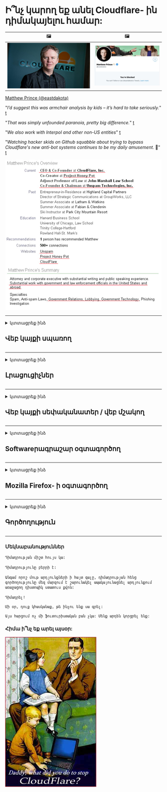 # Ի՞նչ կարող եք անել Cloudflare- ին դիմակայելու համար:

| 🖼 | 🖼 |
| --- | --- |
| ![](image/matthew_prince.jpg) | ![](image/blockedbymatthewprince.jpg) |

[Matthew Prince (@eastdakota)](https://twitter.com/eastdakota)

"*I’d suggest this was armchair analysis by kids – it’s hard to take seriously.*" [t](https://www.theguardian.com/technology/2015/nov/19/cloudflare-accused-by-anonymous-helping-isis)

"*That was simply unfounded paranoia, pretty big difference.*"  [t](https://twitter.com/xxdesmus/status/992757936123359233)

"*We also work with Interpol and other non-US entities*" [t](https://twitter.com/eastdakota/status/1203028504184360960)

"*Watching hacker skids on Github squabble about trying to bypass Cloudflare's new anti-bot systems continues to be my daily amusement.* 🍿" [t](https://twitter.com/eastdakota/status/1273277839102656515)


![](image/whoismp.jpg)

---


<details>
<summary>կտտացրեք ինձ

## Վեբ կայքի սպառող
</summary>


- Եթե ​​ձեր նախընտրած կայքն օգտագործում է Cloudflare, ասեք նրանց, որ չօգտագործեն Cloudflare:
  - Facebook- ի, Reddit- ի, Twitter- ի կամ Mastodon- ի նման սոցիալական մեդիայի նվնվոցը ոչ մի տարբերություն չունի: [Գործողություններն ավելի բարձր են, քան հեշթեգերը:](https://twitter.com/phyzonloop/status/1274132092490862594)
  - Փորձեք կապվել կայքի սեփականատիրոջ հետ, եթե ցանկանում եք ձեզ օգտակար դարձնել:

[Cloudflare- ն ասաց](https://github.com/Eloston/ungoogled-chromium/issues/783):
```
Խորհուրդ ենք տալիս ադմինիստրատորներին դիմել հատուկ ծառայությունների կամ կայքերի համար, որոնց հետ խնդիրներ եք առաջացնում և կիսվեք ձեր փորձով:
```

[Եթե ​​դուք չեք խնդրում դա, կայքի սեփականատերը երբեք չգիտի այս խնդիրը:](PEOPLE.md)

![](image/liberapay.jpg)

[Հաջող օրինակ](https://counterpartytalk.org/t/turn-off-cloudflare-on-counterparty-co-plz/164/5).<br>
Դուք խնդիր ունեք [Ձայնդ բարձրացրու հիմա:](https://github.com/maraoz/maraoz.github.io/issues/1) Ստորև բերված օրինակը:

```
Դուք պարզապես օգնում եք կորպորատիվ գրաքննությանը և զանգվածային վերահսկողությանը:
https://codeberg.org/crimeflare/cloudflare-tor/src/branch/master/README.md
```

```
Ձեր վեբ էջը գտնվում է CloudFlare- ի գաղտնիությունը չարաշահող մասնավոր պարսպապատ պարտեզում:
https://codeberg.org/crimeflare/cloudflare-tor/
```

- Որոշ ժամանակ տրամադրեք ՝ կայքի գաղտնիության քաղաքականությունը կարդալու համար:
  - եթե կայքը Cloudflare- ի ետևում է, կամ կայքը օգտագործում է Cloudflare- ին միացված ծառայություններ:

Այն պետք է բացատրի, թե որն է «Cloudflare» - ը, և թույլտվություն խնդրի ՝ ձեր տվյալները Cloudflare- ին կիսելու համար: Դա չկատարելը կհանգեցնի վստահության ոտնահարման, և պետք է խուսափել քննարկվող կայքից:

[Գաղտնիության քաղաքականության ընդունելի օրինակն այստեղ է](https://archive.is/bDlTz) ("Subprocessors" > "Entity Name")

```
Ես կարդացել եմ ձեր գաղտնիության քաղաքականությունը և չեմ կարող գտնել Cloudflare բառը:
Ես հրաժարվում եմ ձեզ հետ տվյալների փոխանակումից, եթե շարունակեք իմ տվյալները Cloudflare- ին կերակրել:
https://codeberg.org/crimeflare/cloudflare-tor/
```

Սա գաղտնիության քաղաքականության օրինակ է, որը չունի Cloudflare բառը:
[Liberland Jobs](https://archive.is/daKIr) [privacy policy](https://docsend.com/view/feiwyte):

![](image/cfwontobey.jpg)

Cloudflare- ն ունի իրենց գաղտնիության քաղաքականությունը:
[Cloudflare- ը սիրում է doxxing մարդկանց:](https://www.reddit.com/r/GamerGhazi/comments/2s64fe/be_wary_reporting_to_cloudflare/)

Ահա մի լավ օրինակ կայքի գրանցման ձևի համար:
AFAIK, զրո կայք դա անում է: Կվստահե՞ք նրանց:

```
Սեղմելով «Գրանցվել XYZ» - ին ՝ դուք համաձայն եք մեր ծառայության պայմանների և գաղտնիության հայտարարության հետ:
Դուք նաև համաձայն եք կիսել ձեր տվյալները Cloudflare- ի հետ, ինչպես նաև համաձայն եք cloudflare- ի գաղտնիության հայտարարության հետ:
Եթե ​​Cloudflare- ը արտահոսում է ձեր տվյալները կամ թույլ չի տալիս միանալ մեր սերվերներին, դա մեր մեղքը չէ: [*]

[ Գրանցվել ] [ ես համաձայն չեմ ]
```
[*] [PEOPLE.md](PEOPLE.md)


- Փորձեք չօգտագործել նրանց ծառայությունը: Հիշեք, որ ձեզ դիտում է Cloudflare- ը:
  - ["I'm in your TLS, sniffin' your passworz"](image/iminurtls.jpg)

- Որոնել այլ կայք: Ինտերնետում կան այլընտրանքներ և հնարավորություններ:

- Համոզեք ձեր ընկերներին օգտագործել Tor ամեն օր:
  - Անանունությունը պետք է լինի բաց ինտերնետի ստանդարտը:
  - [Նկատի ունեցեք, որ Tor նախագիծը չի հավանում այս նախագիծը:](HISTORY.md)

</details>

------

<details>
<summary>կտտացրեք ինձ

## Լրացուցիչներ
</summary>

- Եթե ​​ձեր զննարկիչը Firefox, Tor Browser կամ Ungoogled Chromium է, օգտագործեք ստորև նշված այս հավելումներից մեկը:
  - Եթե ​​ցանկանում եք ավելացնել այլ նոր հավելում, նախ հարցրեք դրա մասին:


| Անուն | Կառուցապատող | Աջակցություն | Կարող է արգելափակել | Կարող է ծանուցել | Chrome |
| -------- | -------- | -------- | -------- | -------- | -------- |
| [Bloku Cloudflaron MITM-Atakon](subfiles/about.bcma.md) | #Addon | [ ? ](README.md) | **Այո**     | **Այո**     |  **Այո** |
| [Ĉu ligoj estas vundeblaj al MITM-atako?](subfiles/about.ismm.md) | #Addon | [ ? ](README.md) | Ոչ     | **Այո**     |  **Այո** |
| [Ĉu ĉi tiuj ligoj blokos Tor-uzanton?](subfiles/about.isat.md) | #Addon | [ ? ](README.md) | Ոչ     | **Այո**     |  **Այո** |
| [Block Cloudflare MITM Attack](https://trac.torproject.org/projects/tor/attachment/ticket/24351/block_cloudflare_mitm_attack-1.0.14.1-an%2Bfx.xpi)<br>[**DELETED BY TOR PROJECT**](HISTORY.md) | nullius | [ ? ](tool/block_cloudflare_mitm_fx), [Link](README.md) | **Այո**     | **Այո**     |  Ոչ |
| [TPRB](http://34ahehcli3epmhbu2wbl6kw6zdfl74iyc4vg3ja4xwhhst332z3knkyd.onion/) | Sw | [ ? ](http://34ahehcli3epmhbu2wbl6kw6zdfl74iyc4vg3ja4xwhhst332z3knkyd.onion/) | **Այո**     | **Այո**     |  Ոչ |
| [Detect Cloudflare](https://addons.mozilla.org/en-US/firefox/addon/detect-cloudflare/) | Frank Otto | [ ? ](https://github.com/traktofon/cf-detect) | Ոչ     | **Այո**     |  Ոչ |
| [True Sight](https://addons.mozilla.org/en-US/firefox/addon/detect-cloudflare-plus/) | claustromaniac | [ ? ](https://github.com/claustromaniac/detect-cloudflare-plus) | Ոչ     | **Այո**     |  Ոչ |
| [Which Cloudflare datacenter am I visiting?](https://addons.mozilla.org/en-US/firefox/addon/cf-pop/) | 依云 | [ ? ](https://github.com/lilydjwg/cf-pop) | Ոչ     | **Այո**     |  Ոչ |


- «Decentraleyes» - ը կարող է դադարեցնել կապը «CDNJS (Cloudflare)» - ի հետ:
  - Այն կանխում է շատ խնդրանքների ցանցեր հասնելը և ծառայում է տեղական ֆայլերին ՝ կայքերը չխախտվելուց:
  - Կառուցապատողը պատասխանեց: "[very concerning indeed](https://github.com/Synzvato/decentraleyes/issues/236#issuecomment-352049501)", "[widespread usage severely centralizes the web](https://github.com/Synzvato/decentraleyes/issues/251#issuecomment-366752049)"

- [Կարող եք նաև Cloudflare սերտիֆիկատը հանել կամ չվստահել ձեր Վկայագրման մարմնի (ԿԱ) կողմից:](https://www.ssl.com/how-to/remove-root-certificate-firefox/)

</details>

------

<details>
<summary>կտտացրեք ինձ

## Վեբ կայքի սեփականատեր / վեբ մշակող
</summary>


![](image/word_cloudflarefree.jpg)

- Մի օգտագործեք Cloudflare լուծում, eriամանակաշրջան:
  - Դրանից կարող ես ավելի լավ անել, չէ՞: [Ահա, թե ինչպես հեռացնել Cloudflare- ի բաժանորդագրությունները, ծրագրերը, տիրույթները կամ հաշիվները:](https://support.cloudflare.com/hc/en-us/articles/200167776-Removing-subscriptions-plans-domains-or-accounts)

| 🖼 | 🖼 |
| --- | --- |
| ![](image/htmlalertcloudflare.jpg) | ![](image/htmlalertcloudflare2.jpg) |

- Moreանկանում եք ավելի շատ հաճախորդներ Գիտեք ինչ անել: Ակնարկը «գծից վեր է»:
  - [Ողջույն, դուք գրել եք «Մենք լուրջ ենք վերաբերվում ձեր գաղտնիությանը», բայց ես ստացել եմ «Սխալ 403 արգելված անանուն վստահված անձը չի թույլատրվում»:](https://it.slashdot.org/story/19/02/19/0033255/stop-saying-we-take-your-privacy-and-security-seriously) Ինչու եք արգելափակում Tor Or VPN- ը: [Եվ ինչու՞ եք արգելափակում ժամանակավոր նամակները:](http://nomdjgwjvyvlvmkolbyp3rocn2ld7fnlidlt2jjyotn3qqsvzs2gmuyd.onion/mail/)

![](image/anonexist.jpg)

- Cloudflare- ի օգտագործումը կմեծացնի խափանումների հավանականությունը: Այցելուները չեն կարող մուտք գործել ձեր կայք, եթե ձեր սերվերը խափանված է կամ Cloudflare- ը խափանված է:
  - [Դուք իսկապե՞ս կարծում էիք, որ Cloudflare- ը երբեք չի ընկնում:](https://www.ibtimes.com/cloudflare-down-not-working-sites-producing-504-gateway-timeout-errors-2618008) [Another](https://twitter.com/Jedduff/status/1097875615997399040) [sample](https://twitter.com/search?f=tweets&vertical=default&q=Cloudflare%20is%20having%20problems). [Need more](PEOPLE.md)?

![](image/cloudflareinternalerror.jpg)

- Cloudflare- ի օգտագործումը ձեր «API ծառայությունը», «ծրագրակազմի թարմացման սերվերը» կամ «RSS հոսքը» վստահված անձի համար վնաս կհասցնի ձեր հաճախորդին: Հաճախորդը զանգահարեց ձեզ և ասաց. «Ես այլևս չեմ կարող օգտագործել ձեր API- ն», և դուք գաղափար չունեք, թե ինչ է կատարվում: Cloudflare- ը կարող է լուռ արգելափակել ձեր հաճախորդին: Կարծում եք ՝ լա՞վ է:
  - Կան բազմաթիվ RSS ընթերցող հաճախորդներ և RSS ընթերցողներ առցանց ծառայություններ: Ինչու եք RSS հոսք հրատարակում, եթե թույլ չեք տալիս մարդկանց բաժանորդագրվել:

![](image/rssfeedovercf.jpg)

- Ձեզ հարկավո՞ր է HTTPS սերտիֆիկատ: Օգտագործեք «Եկեք գաղտնագրենք» կամ պարզապես գնեք այն CA ընկերությունից:

- Ձեզ հարկավոր է DNS սերվեր: Չե՞ք կարող կարգավորել ձեր սեփական սերվերը: Ինչ վերաբերում է նրանց: [Hurricane Electric Free DNS](https://dns.he.net/), [Dyn.com](https://dyn.com/dns/), [1984 Hosting](https://www.1984hosting.com/), [Afraid.Org (Ադմինիստրատորը ջնջում է ձեր հաշիվը, եթե օգտագործում եք TOR)](https://freedns.afraid.org/)

- Փնտրու՞մ եք հոստինգի ծառայություն: Միայն անվճար Ինչ վերաբերում է նրանց: [Onion Service](http://vww6ybal4bd7szmgncyruucpgfkqahzddi37ktceo3ah7ngmcopnpyyd.onion/en/security/network-security/tor/onionservices-best-practices), [Free Web Hosting Area](https://freewha.com/), [Autistici/Inventati Web Site Hosting](https://www.autinv5q6en4gpf4.onion/services/website), [Github Pages](https://pages.github.com/), [Surge](https://surge.sh/)
  - [Cloudflare- ի այլընտրանքներ](subfiles/cloudflare-alternatives.md)

- Դուք օգտագործում եք «cloudflare-ipfs.com»: [Գիտե՞ք Cloudflare IPFS- ը վատն է:](PEOPLE.md)

- Տեղադրեք Web Application Firewall- ը, ինչպիսիք են OWASP- ը և Fail2Ban- ը, ձեր սերվերի վրա և կազմաձևեք այն պատշաճ կերպով:
  - Tor- ի արգելափակումը լուծում չէ: Մի պատժեք բոլորին պարզապես փոքր վատ օգտվողների համար:

- Վերահասցեագրեք կամ արգելափակեք «Cloudflare Warp» - ի օգտվողներին ձեր կայք մուտք գործելը: Եվ պատճառաբանիր, եթե կարող ես:

> IP ցուցակ: "[Cloudflare- ի ներկայիս IP տիրույթները](cloudflare_inc/)"

> A: Ուղղակի արգելափակեք դրանք

```
server {
...
deny 173.245.48.0/20;
deny 103.21.244.0/22;
deny 103.22.200.0/22;
deny 103.31.4.0/22;
deny 141.101.64.0/18;
deny 108.162.192.0/18;
deny 190.93.240.0/20;
deny 188.114.96.0/20;
deny 197.234.240.0/22;
deny 198.41.128.0/17;
deny 162.158.0.0/15;
deny 104.16.0.0/12;
deny 172.64.0.0/13;
deny 131.0.72.0/22;
deny 2400:cb00::/32;
deny 2606:4700::/32;
deny 2803:f800::/32;
deny 2405:b500::/32;
deny 2405:8100::/32;
deny 2a06:98c0::/29;
deny 2c0f:f248::/32;
...
}
```

> B: Վերահղել նախազգուշացման էջին

```
http {
...
geo $iscf {
default 0;
173.245.48.0/20 1;
103.21.244.0/22 1;
103.22.200.0/22 1;
103.31.4.0/22 1;
141.101.64.0/18 1;
108.162.192.0/18 1;
190.93.240.0/20 1;
188.114.96.0/20 1;
197.234.240.0/22 1;
198.41.128.0/17 1;
162.158.0.0/15 1;
104.16.0.0/12 1;
172.64.0.0/13 1;
131.0.72.0/22 1;
2400:cb00::/32 1;
2606:4700::/32 1;
2803:f800::/32 1;
2405:b500::/32 1;
2405:8100::/32 1;
2a06:98c0::/29 1;
2c0f:f248::/32 1;
}
...
}

server {
...
if ($iscf) {rewrite ^ https://example.com/cfwsorry.php;}
...
}

<?php
header('HTTP/1.1 406 Not Acceptable');
echo <<<CLOUDFLARED
Thank you for visiting ourwebsite.com!<br />
We are sorry, but we can't serve you because your connection is being intercepted by Cloudflare.<br />
Please read https://codeberg.org/crimeflare/cloudflare-tor for more information.<br />
CLOUDFLARED;
die();
```

- Կարգավորեք Tor Onion Service- ը կամ I2P insite- ը, եթե հավատում եք ազատությանը և ողջունում եք անանուն օգտվողներին:

- Խորհրդատվություն խնդրեք Clearnet / Tor երկակի կայքի այլ օպերատորներից և անանուն ընկերներ ձեռք բերեք:

</details>

------

<details>
<summary>կտտացրեք ինձ

## Softwareրագրաշար օգտագործող
</summary>


- Անհամաձայնությունն օգտագործում է CloudFlare: Այլընտրանքներ Մենք խորհուրդ ենք տալիս [**Briar** (Android)](https://f-droid.org/en/packages/org.briarproject.briar.android/), [Ricochet (PC)](https://ricochet.im/), [Tox + Tor (Android/PC)](https://tox.chat/download.html)
  - Briar- ը ներառում է Tor daemon- ը, որպեսզի դուք ստիպված չլինեք տեղադրել Orbot- ը:
  - Qwtch մշակողները, Open Privacy- ը, առանց ծանուցման, ջնջել են stop_cloudflare նախագիծը իրենց git ծառայությունից:

- Եթե ​​օգտագործում եք Debian GNU / Linux, կամ որևէ ածանցյալ, բաժանորդագրվեք: [bug #831835](https://bugs.debian.org/cgi-bin/bugreport.cgi?bug=831835). Եվ եթե կարող եք, օգնեք ստուգել կարկատուն և օգնեք սպասարկողին ճիշտ եզրակացություն անել ՝ արդյոք այն պետք է ընդունվի:

- Միշտ առաջարկեք այս զննարկիչները:

| Անուն | Կառուցապատող | Աջակցություն | Մեկնաբանություն |
| -------- | -------- | -------- | -------- |
| [Ungoogled-Chromium](https://ungoogled-software.github.io/ungoogled-chromium-binaries/) | Eloston | [ ? ](https://github.com/Eloston/ungoogled-chromium) | PC (Win, Mac, Linux)  _!Tor_ |
| [Bromite](https://www.bromite.org/fdroid) | Bromite | [ ? ](https://github.com/bromite/bromite/issues) | Android  _!Tor_ |
| [Tor Browser](https://www.torproject.org/download/) | Tor Project | [ ? ](https://support.torproject.org/) | PC (Win, Mac, Linux)  _Tor_|
| [Tor Browser Android](https://www.torproject.org/download/) | Tor Project | [ ? ](https://support.torproject.org/) | Android  _Tor_|
| [Onion Browser](https://itunes.apple.com/us/app/onion-browser/id519296448?mt=8) | Mike Tigas | [ ? ](https://github.com/OnionBrowser/OnionBrowser/issues) | Apple iOS  _Tor_|
| [GNU/Icecat](https://www.gnu.org/software/gnuzilla/) | GNU | [ ? ](https://www.gnu.org/software/gnuzilla/) | PC (Linux) |
| [IceCatMobile](https://f-droid.org/en/packages/org.gnu.icecat/) | GNU | [ ? ](https://lists.gnu.org/mailman/listinfo/bug-gnuzilla) | Android |
| [Iridium Browser](https://iridiumbrowser.de/about/) | Iridium | [ ? ](https://github.com/iridium-browser/iridium-browser/) | PC (Win, Mac, Linux, OpenBSD) |


Այլ ծրագրակազմի գաղտնիությունն անկատար է: Սա չի նշանակում, որ Tor զննարկիչը «կատարյալ» է:
Ինտերնետում և տեխնոլոգիայում չկա 100% անվտանգ, ոչ էլ 100% մասնավոր:

- Չե՞ք ուզում օգտագործել Tor- ը: Tor daemon- ով կարող եք օգտագործել ցանկացած զննարկիչ:
  - [Նշենք, որ Tor նախագծին դա դուր չի գալիս:](https://support.torproject.org/tbb/tbb-9/) Օգտագործեք Tor զննարկիչը, եթե ունակ եք դա անել:
- [Ինչպես օգտագործել Chromium- ը Tor- ի հետ](subfiles/chromium_tor.md)


Եկեք խոսենք այլ ծրագրակազմի գաղտնիության մասին:

- [Եթե ​​իսկապես անհրաժեշտ է օգտագործել Firefox, ընտրեք «Firefox ESR»:](https://www.mozilla.org/en-US/firefox/organizations/)
  - [Firefox - Լրտեսող ծրագրերի դիտորդ](https://spyware.neocities.org/articles/firefox.html)
  - [Firefox- ը մերժում է ազատ խոսքը, արգելում է ազատ խոսքը](https://web.archive.org/web/20200423010026/https://reclaimthenet.org/firefox-rejects-free-speech-bans-free-speech-commenting-plugin-dissenter-from-its-extensions-gallery/)
  - ["100+ դեմ ձայն: Թվում է, թե ծրագրային ապահովման ընկերությանը խնդրելու հավատարիմ մնալ ... այս օրերին ծրագրաշարը պարզապես չափազանց շատ է:"](https://old.reddit.com/r/firefox/comments/gutdiw/weve_got_work_to_do_the_mozilla_blog/fslbbb6/)
  - [Ուհ, ինչու է Firefox- ը ինձ ցույց տալիս հովանավորվող հղումներ իմ URL- ի գոտում:](https://www.reddit.com/r/firefox/comments/jybx2w/uh_why_is_firefox_showing_me_sponsored_links_in/)
  - [Mozilla - Մարմնավորված սատանա](https://digdeeper.neocities.org/ghost/mozilla.html)

- [Հիշեք, որ Mozilla- ն օգտագործում է Cloudflare ծառայությունը:](https://www.robtex.com/dns-lookup/www.mozilla.org) [Նրանք նաև օգտագործում են Cloudflare- ի DNS ծառայությունն իրենց արտադրանքի վրա:](https://www.theregister.co.uk/2018/03/21/mozilla_testing_dns_encryption/)

- [Mozilla- ն պաշտոնապես մերժեց այս տոմսը:](https://bugzilla.mozilla.org/show_bug.cgi?id=1426618)

- [Firefox Focus- ը կատակ է:](https://github.com/mozilla-mobile/focus-android/issues/1743) [Նրանք խոստացան անջատել հեռաչափությունը, բայց փոխեցին այն:](https://github.com/mozilla-mobile/focus-android/issues/4210)

- [PaleMoon / Basilisk մշակողը սիրում է Cloudflare:](https://github.com/mozilla-mobile/focus-android/issues/1743#issuecomment-345993097)
  - [Pale Moon- ի արխիվային սերվերը կոտրեց և չարամիտ ծրագրեր տարածեց 18 ամիսների ընթացքում](https://www.reddit.com/r/privacytoolsIO/comments/cc808y/pale_moons_archive_server_hacked_and_spread/)
  - Նա նաև ատում է Tor օգտագործողներին - "[Թող դա թշնամաբար վերաբերվի Tor- ին: Կարծում եմ, որ կայքերի մեծ մասը պետք է թշնամաբար վերաբերվի Tor- ին `հաշվի առնելով դրա չափազանց բարձր չարաշահման գործոնը:](https://github.com/yacy/yacy_search_server/issues/314#issuecomment-565932097)"

- [Waterfox- ը լուրջ «հեռախոսների տան» խնդիր ունի](https://spyware.neocities.org/articles/waterfox.html)

- [Google Chrome- ը լրտեսող ծրագիր է:](https://www.gnu.org/proprietary/malware-google.en.html)
  - [Google- ը պրոֆիլավորում է ձեր գործունեությունը:](https://spyware.neocities.org/articles/chrome.html)

- [SRWare Iron- ը չափազանց շատ հեռախոսներ է կապում տան հետ:](https://spyware.neocities.org/articles/iron.html) Այն նաև միանում է google տիրույթներին:

- [Brave Browser սպիտակ ցուցակի Facebook / Twitter հետևորդները:](https://www.bleepingcomputer.com/news/security/facebook-twitter-trackers-whitelisted-by-brave-browser/)
  - [Ահա ավելի շատ խնդիրներ:](https://spyware.neocities.org/articles/brave.html)
  - [binance- ի դուստր ձեռնարկության ID- ն](https://twitter.com/cryptonator1337/status/1269594587716374528)

- [Microsoft Edge- ը թույլ է տալիս Facebook- ին գործարկել Flash կոդ ՝ օգտագործողների մեջքի հետեւում:](https://www.zdnet.com/article/microsoft-edge-lets-facebook-run-flash-code-behind-users-backs/)

- [Վիվալդին չի հարգում ձեր գաղտնիությունը:](https://spyware.neocities.org/articles/vivaldi.html)

- [Opera լրտեսող ծրագրերի ազդեցության մակարդակը ՝ չափազանց բարձր](https://spyware.neocities.org/articles/opera.html)

- Apple iOS: [Դուք ընդհանրապես չպետք է օգտագործեք iOS- ը, հիմնականում այն ​​պատճառով, որ դա վնասակար ծրագիր է:](https://www.gnu.org/proprietary/malware-apple.html)

Ուստի խորհուրդ ենք տալիս միայն վերը նշված աղյուսակը: Ոչ մի ուրիշ բան.

</details>

------

<details>
<summary>կտտացրեք ինձ

## Mozilla Firefox- ի օգտագործող
</summary>


- «Firefox Nightly» - ը կարգաբերման մակարդակի տեղեկատվություն կուղարկի Mozilla սերվերներին `առանց հրաժարվելու մեթոդի:
  - [Mozilla սերվերները բերում են Cloudflare- ին](https://www.digwebinterface.com/?hostnames=www.mozilla.org%0D%0Amozilla.cloudflare-dns.com&type=&ns=resolver&useresolver=8.8.4.4&nameservers=)

- Հնարավոր է արգելել Firefox- ին միանալ Mozilla սերվերներին:
  - [Mozilla- ի քաղաքականության ձևանմուշների ուղեցույց](https://github.com/mozilla/policy-templates/blob/master/README.md)
  - Նկատի ունեցեք, որ այս հնարքը կարող է դադարեցնել աշխատել ավելի ուշ տարբերակում, քանի որ Mozilla- ն սիրում է իրենք իրենց ընտրել սպիտակ ցուցակում:
  - Օգտագործեք firewall և DNS զտիչներ ՝ դրանք ամբողջությամբ արգելափակելու համար:

"`/distribution/policies.json`"

>     "WebsiteFilter": {
> 		"Block": [
> 		"*://*.mozilla.com/*",
> 		"*://*.mozilla.net/*",
> 		"*://*.mozilla.org/*",
> 		"*://webcompat.com/*",
> 		"*://*.firefox.com/*",
> 		"*://*.thunderbird.net/*",
> 		"*://*.cloudflare.com/*"
> 		]
>     },


- ~~Հայտնեք սխալի մասին mozilla- ի հետագծողին ՝ ասելով, որ չօգտագործեն Cloudflare:~~ Տեղի ունեցավ bugzilla- ի մասին սխալի մասին: Շատերին տեղադրեցին իրենց մտահոգությունները, սակայն սխալը ադմինիստրատորը թաքցրել էր 2018-ին:

- Դուք կարող եք անջատել DoH- ը Firefox- ում:
  - [Փոխեք Firefox- ի կանխադրված DNS մատակարարը](subfiles/change-firefox-dns.md)

![](image/firefoxdns.jpg)

- [Եթե ​​ցանկանում եք օգտագործել ոչ ISP DNS, հաշվի առեք OpenNIC Tier2 DNS ծառայությունը կամ որևէ այլ Cloudflare DNS ծառայություն:](https://wiki.opennic.org/start)
![](image/opennic.jpg)
  - Արգելափակել Cloudflare- ը DNS- ով: [Crimeflare DNS](https://dns.crimeflare.eu.org/)

- Դուք կարող եք օգտագործել Tor- ը որպես DNS լուծիչ: [Եթե ​​Tor- ի փորձագետ չեք, հարց տվեք այստեղ:](https://tor.stackexchange.com/)

> **Ինչպե՞ս**
> 1. Ներբեռնեք Tor- ը և տեղադրեք այն ձեր համակարգչում:
> 2. Այս տողը ավելացրեք «torrc» ֆայլում:
> DNSPort 127.0.0.1:53
> 3. Վերագործարկեք Tor- ը:
> 4. Ձեր համակարգչի DNS սերվերը սահմանեք «127.0.0.1»:

</details>

------

<details>
<summary>կտտացրեք ինձ

## Գործողություն
</summary>


- Պատմեք Cloudflare- ի վտանգների մասին ձեր շրջապատին:

- [Օգնեք բարելավել այս պահոցը:](https://codeberg.org/crimeflare/cloudflare-tor).
  - Թե՛ ցուցակները, թե՛ դրա դեմ փաստարկները, թե՛ մանրամասները:

- [Փաստաթղթավորեք և շատ հանրայնացրեք, թե ինչն է սխալ տեղի ունենում Cloudflare- ի (և նմանատիպ ընկերությունների) հետ `անելով դա անպայման նշելով այս պահեստը](https://codeberg.org/crimeflare/cloudflare-tor) :)

- Լռելյայնորեն օգտագործեք Tor- ից օգտվողներ, որպեսզի նրանք կարողանան համացանց զգալ աշխարհի տարբեր մասերի տեսանկյունից:

- Ստեղծեք խմբեր սոցիալական լրատվամիջոցներում և մսային տարածքում ՝ նվիրված Cloudflare- ից աշխարհը ազատելուն:

- Անհրաժեշտության դեպքում հղումը դեպի այս պահեստի այս խմբերը. Սա կարող է լինել մի տեղ ՝ որպես խմբեր համատեղ աշխատանքը համակարգելու համար:

- [Սկսեք համագործակցություն, որը կարող է Cloudflare- ին նշանակալից ոչ կորպորատիվ այլընտրանք ապահովել:](subfiles/cloudflare-alternatives.md)

- Տեղեկացրեք մեզ ցանկացած այլընտրանքների մասին, որոնք կօգնեն առնվազն ապահովել Cloudflare- ի դեմ բազմաշերտ պաշտպանություն:

- Եթե ​​Cloudflare- ի հաճախորդ եք, դրեք ձեր գաղտնիության կարգավորումները և սպասեք, որ նրանք խախտեն դրանք:
  - [Ապա նրանց բերեք հակասպամ / գաղտնիության խախտման մեղադրանքների ներքո:](https://twitter.com/thexpaw/status/1108424723233419264)

- Եթե ​​դուք գտնվում եք Ամերիկայի Միացյալ Նահանգներում, և տվյալ կայքը բանկ կամ հաշվապահ է, փորձեք իրավական ճնշում գործադրել Gramm-Leach – Bliley Act- ի կամ «Դիամոլություն ունեցող ամերիկացիներ» օրենքի ներքո և մեզ հետ զեկուցեք, թե որքանով եք հասել: ,

- Եթե ​​կայքը պետական ​​կայք է, փորձեք իրավական ճնշում գործադրել ԱՄՆ Սահմանադրության 1-ին փոփոխության ներքո:

- Եթե ​​ԵՄ քաղաքացի եք, կապվեք կայքի հետ `ձեր տվյալների պաշտպանության ընդհանուր կանոնակարգով սահմանված ձեր անձնական տեղեկություններն ուղարկելու համար: Եթե ​​նրանք հրաժարվում են ձեզ տրամադրել ձեր տեղեկատվությունը, դա օրենքի խախտում է:

- Ընկերությունների համար, ովքեր պնդում են, որ իրենց կայքում ծառայություն են առաջարկում, փորձեք դրանք որպես «կեղծ գովազդ» հաղորդել սպառողների պաշտպանության կազմակերպություններին և BBB- ին: Cloudflare կայքերը սպասարկվում են Cloudflare սերվերների կողմից:

- [ITU- ն ԱՄՆ համատեքստում առաջարկում է, որ Cloudflare- ը սկսի այնքան մեծանալ, որ հակամենաշնորհային օրենսդրությունը կարող է իրենց վրա դրվել:](https://www.itu.int/en/ITU-T/Workshops-and-Seminars/20181218/Documents/Geoff_Huston_Presentation.pdf)

- Գաղափարելի է, որ GNU GPL 4 տարբերակը կարող է ներառել այնպիսի դրույթ, որը պահպանում է այդպիսի աղբյուրի աղբյուրի կոդը, որը պահանջում է բոլոր GPLv4 և հետագա ծրագրերի համար, որ առնվազն աղբյուրի կոդը հասանելի լինի միջավայրի միջոցով, որը խտրականություն չի դնում Tor օգտագործողների նկատմամբ:

</details>

------

### Մեկնաբանություններ

```
Դիմադրության միշտ հույս կա:

Դիմադրությունը բերրի է:

Անգամ որոշ մութ արդյունքների ի հայտ գալը, դիմադրության հենց գործողությունը մեզ մարզում է շարունակել ապակայունացնել արդյունքում առաջացող դիստոպիկ ստատուս քվոն:

Դիմադրել!
```

```
Մի օր, դուք կհասկանաք, թե ինչու ենք սա գրել:
```

```
Այս հարցում ոչ մի ֆուտուրիստական ​​բան չկա: Մենք արդեն կորցրել ենք:
```

### Հիմա ի՞նչ եք արել այսօր:


![](image/stopcf.jpg)
